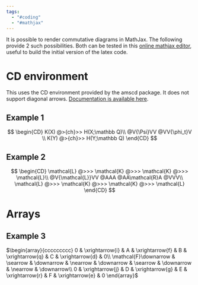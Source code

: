 ```yaml
---
tags:
  - "#coding"
  - "#mathjax"
---
```

It is possible to render commutative diagrams in MathJax. The following provide 2 such possibilities. Both can be tested in this [online mathjax editor](https://cortexjs.io/mathlive/demo/), useful to build the initial version of the latex code.

# CD environment
This uses the CD environment provided by the amscd package. It does not support diagonal arrows. [Documentation is available here](https://www.latex-project.org/help/documentation/amsldoc.pdf).

## Example 1
$$
\begin{CD}
K(X) @>{ch}>> H(X;\mathbb Q)\\
@V{\Psi}VV @VV{\phi_t}V \\
K(Y) @>{ch}>> H(Y;\mathbb Q)
\end{CD}
$$

## Example 2
$$
\begin{CD}
\mathcal{L} @>>> \mathcal{K} @>>> \mathcal{K} @>>> \mathcal{L}\\
@V{\mathcal{L}}VV @AAA @AA\mathcal{R}A @VVV\\
\mathcal{L} @>>> \mathcal{K} @>>> \mathcal{K} @>>> \mathcal{L}
\end{CD}
$$

# Arrays


## Example 3
$\begin{array}{ccccccccc} 0 & \xrightarrow{i} & A & \xrightarrow{f} & B & \xrightarrow{q} & C & \xrightarrow{d} & 0\\ \mathcal{F}\downarrow & \searrow & \downarrow & \nearrow & \downarrow & \searrow & \downarrow & \nearrow & \downarrow\\ 0 & \xrightarrow{j} & D & \xrightarrow{g} & E & \xrightarrow{r} & F & \xrightarrow{e} & 0 \end{array}$
